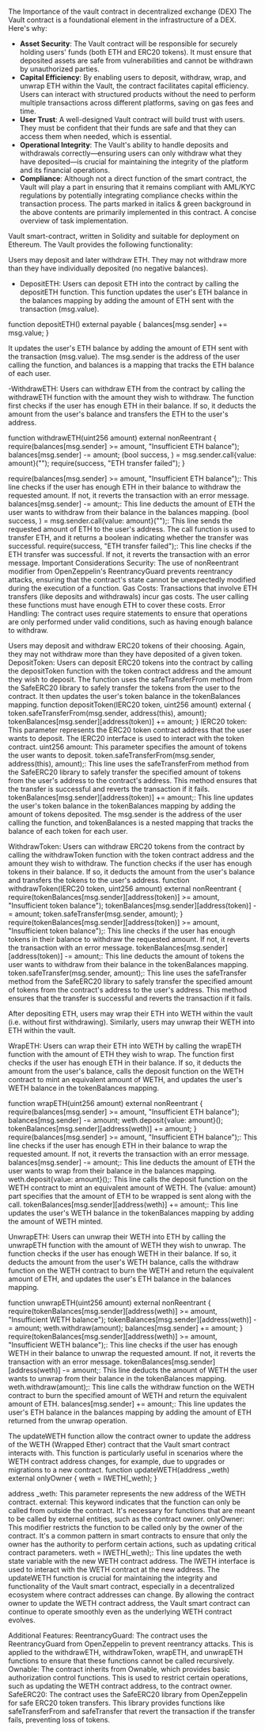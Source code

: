 The Importance of the vault contract in decentralized exchange (DEX)
The Vault contract is a foundational element in the infrastructure of a DEX. Here's why:
- **Asset Security**: The Vault contract will be responsible for securely holding users' funds (both ETH and ERC20 tokens). It must ensure that deposited assets are safe from vulnerabilities and cannot be withdrawn by unauthorized parties.
- **Capital Efficiency**: By enabling users to deposit, withdraw, wrap, and unwrap ETH within the Vault, the contract facilitates capital efficiency. Users can interact with structured products without the need to perform multiple transactions across different platforms, saving on gas fees and time.
- **User Trust**: A well-designed Vault contract will build trust with users. They must be confident that their funds are safe and that they can access them when needed, which is essential.
- **Operational Integrity**: The Vault's ability to handle deposits and withdrawals correctly—ensuring users can only withdraw what they have deposited—is crucial for maintaining the integrity of the platform and its financial operations.
- **Compliance**: Although not a direct function of the smart contract, the Vault will play a part in ensuring that it remains compliant with AML/KYC regulations by potentially integrating compliance checks within the transaction process.
The parts marked in italics & green background in the above contents are primarily implemented in this contract.
A concise overview of task implementation.

    
Vault smart-contract, written in Solidity and suitable for deployment on Ethereum. The Vault provides the following functionality:



Users may deposit and later withdraw ETH. They may not withdraw more than they have individually deposited (no negative balances).

- DepositETH: Users can deposit ETH into the contract by calling the depositETH function. This function updates the user's ETH balance in the balances mapping by adding the amount of ETH sent with the transaction (msg.value).

function depositETH() external payable {
    balances[msg.sender] += msg.value;
}
  

It updates the user's ETH balance by adding the amount of ETH sent with the transaction (msg.value). The msg.sender is the address of the user calling the function, and balances is a mapping that tracks the ETH balance of each user.

-WithdrawETH: Users can withdraw ETH from the contract by calling the withdrawETH function with the amount they wish to withdraw. The function first checks if the user has enough ETH in their balance. If so, it deducts the amount from the user's balance and transfers the ETH to the user's address.



function withdrawETH(uint256 amount) external nonReentrant {
    require(balances[msg.sender] >= amount, "Insufficient ETH balance");
    balances[msg.sender] -= amount;
    (bool success, ) = msg.sender.call{value: amount}("");
    require(success, "ETH transfer failed");
}


require(balances[msg.sender] >= amount, "Insufficient ETH balance");: This line checks if the user has enough ETH in their balance to withdraw the requested amount. If not, it reverts the transaction with an error message.
balances[msg.sender] -= amount;: This line deducts the amount of ETH the user wants to withdraw from their balance in the balances mapping.
(bool success, ) = msg.sender.call{value: amount}("");: This line sends the requested amount of ETH to the user's address. The call function is used to transfer ETH, and it returns a boolean indicating whether the transfer was successful.
require(success, "ETH transfer failed");: This line checks if the ETH transfer was successful. If not, it reverts the transaction with an error message.
Important Considerations
Security: The use of nonReentrant modifier from OpenZeppelin's ReentrancyGuard prevents reentrancy attacks, ensuring that the contract's state cannot be unexpectedly modified during the execution of a function.
Gas Costs: Transactions that involve ETH transfers (like deposits and withdrawals) incur gas costs. The user calling these functions must have enough ETH to cover these costs.
Error Handling: The contract uses require statements to ensure that operations are only performed under valid conditions, such as having enough balance to withdraw.

Users may deposit and withdraw ERC20 tokens of their choosing. Again, they may not withdraw more than they have deposited of a given token.
DepositToken: Users can deposit ERC20 tokens into the contract by calling the depositToken function with the token contract address and the amount they wish to deposit. The function uses the safeTransferFrom method from the SafeERC20 library to safely transfer the tokens from the user to the contract. It then updates the user's token balance in the tokenBalances mapping.
function depositToken(IERC20 token, uint256 amount) external {
    token.safeTransferFrom(msg.sender, address(this), amount);
    tokenBalances[msg.sender][address(token)] += amount;
}
IERC20 token: This parameter represents the ERC20 token contract address that the user wants to deposit. The IERC20 interface is used to interact with the token contract.
uint256 amount: This parameter specifies the amount of tokens the user wants to deposit.
token.safeTransferFrom(msg.sender, address(this), amount);: This line uses the safeTransferFrom method from the SafeERC20 library to safely transfer the specified amount of tokens from the user's address to the contract's address. This method ensures that the transfer is successful and reverts the transaction if it fails.
tokenBalances[msg.sender][address(token)] += amount;: This line updates the user's token balance in the tokenBalances mapping by adding the amount of tokens deposited. The msg.sender is the address of the user calling the function, and tokenBalances is a nested mapping that tracks the balance of each token for each user.


WithdrawToken: Users can withdraw ERC20 tokens from the contract by calling the withdrawToken function with the token contract address and the amount they wish to withdraw. The function checks if the user has enough tokens in their balance. If so, it deducts the amount from the user's balance and transfers the tokens to the user's address.
function withdrawToken(IERC20 token, uint256 amount) external nonReentrant {
    require(tokenBalances[msg.sender][address(token)] >= amount, "Insufficient token balance");
    tokenBalances[msg.sender][address(token)] -= amount;
    token.safeTransfer(msg.sender, amount);
}
require(tokenBalances[msg.sender][address(token)] >= amount, "Insufficient token balance");: This line checks if the user has enough tokens in their balance to withdraw the requested amount. If not, it reverts the transaction with an error message.
tokenBalances[msg.sender][address(token)] -= amount;: This line deducts the amount of tokens the user wants to withdraw from their balance in the tokenBalances mapping.
token.safeTransfer(msg.sender, amount);: This line uses the safeTransfer method from the SafeERC20 library to safely transfer the specified amount of tokens from the contract's address to the user's address. This method ensures that the transfer is successful and reverts the transaction if it fails.


After depositing ETH, users may wrap their ETH into WETH within the vault (i.e. without first withdrawing). Similarly, users may unwrap their WETH into ETH within the vault.

WrapETH: Users can wrap their ETH into WETH by calling the wrapETH function with the amount of ETH they wish to wrap. The function first checks if the user has enough ETH in their balance. If so, it deducts the amount from the user's balance, calls the deposit function on the WETH contract to mint an equivalent amount of WETH, and updates the user's WETH balance in the tokenBalances mapping.


function wrapETH(uint256 amount) external nonReentrant {
    require(balances[msg.sender] >= amount, "Insufficient ETH balance");
    balances[msg.sender] -= amount;
    weth.deposit{value: amount}();
    tokenBalances[msg.sender][address(weth)] += amount;
}
require(balances[msg.sender] >= amount, "Insufficient ETH balance");: This line checks if the user has enough ETH in their balance to wrap the requested amount. If not, it reverts the transaction with an error message.
balances[msg.sender] -= amount;: This line deducts the amount of ETH the user wants to wrap from their balance in the balances mapping.
weth.deposit{value: amount}();: This line calls the deposit function on the WETH contract to mint an equivalent amount of WETH. The {value: amount} part specifies that the amount of ETH to be wrapped is sent along with the call.
tokenBalances[msg.sender][address(weth)] += amount;: This line updates the user's WETH balance in the tokenBalances mapping by adding the amount of WETH minted.




UnwrapETH: Users can unwrap their WETH into ETH by calling the unwrapETH function with the amount of WETH they wish to unwrap. The function checks if the user has enough WETH in their balance. If so, it deducts the amount from the user's WETH balance, calls the withdraw function on the WETH contract to burn the WETH and return the equivalent amount of ETH, and updates the user's ETH balance in the balances mapping.

function unwrapETH(uint256 amount) external nonReentrant {
    require(tokenBalances[msg.sender][address(weth)] >= amount, "Insufficient WETH balance");
    tokenBalances[msg.sender][address(weth)] -= amount;
    weth.withdraw(amount);
    balances[msg.sender] += amount;
}
require(tokenBalances[msg.sender][address(weth)] >= amount, "Insufficient WETH balance");: This line checks if the user has enough WETH in their balance to unwrap the requested amount. If not, it reverts the transaction with an error message.
tokenBalances[msg.sender][address(weth)] -= amount;: This line deducts the amount of WETH the user wants to unwrap from their balance in the tokenBalances mapping.
weth.withdraw(amount);: This line calls the withdraw function on the WETH contract to burn the specified amount of WETH and return the equivalent amount of ETH.
balances[msg.sender] += amount;: This line updates the user's ETH balance in the balances mapping by adding the amount of ETH returned from the unwrap operation.


The updateWETH function allow the contract owner to update the address of the WETH (Wrapped Ether) contract that the Vault smart contract interacts with. This function is particularly useful in scenarios where the WETH contract address changes, for example, due to upgrades or migrations to a new contract.
function updateWETH(address _weth) external onlyOwner {
    weth = IWETH(_weth);
}    

address _weth: This parameter represents the new address of the WETH contract.
external: This keyword indicates that the function can only be called from outside the contract. It's necessary for functions that are meant to be called by external entities, such as the contract owner.
onlyOwner: This modifier restricts the function to be called only by the owner of the contract. It's a common pattern in smart contracts to ensure that only the owner has the authority to perform certain actions, such as updating critical contract parameters.
weth = IWETH(_weth);: This line updates the weth state variable with the new WETH contract address. The IWETH interface is used to interact with the WETH contract at the new address.
The updateWETH function is crucial for maintaining the integrity and functionality of the Vault smart contract, especially in a decentralized ecosystem where contract addresses can change. By allowing the contract owner to update the WETH contract address, the Vault smart contract can continue to operate smoothly even as the underlying WETH contract evolves.

    
Additional Features:
ReentrancyGuard: The contract uses the ReentrancyGuard from OpenZeppelin to prevent reentrancy attacks. This is applied to the withdrawETH, withdrawToken, wrapETH, and unwrapETH functions to ensure that these functions cannot be called recursively.
Ownable: The contract inherits from Ownable, which provides basic authorization control functions. This is used to restrict certain operations, such as updating the WETH contract address, to the contract owner.
SafeERC20: The contract uses the SafeERC20 library from OpenZeppelin for safe ERC20 token transfers. This library provides functions like safeTransferFrom and safeTransfer that revert the transaction if the transfer fails, preventing loss of tokens.
